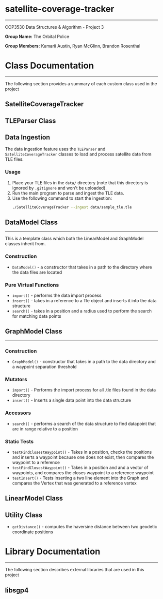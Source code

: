 # satellite-coverage-tracker
***
COP3530 Data Structures &amp; Algorithm - Project 3

**Group Name:** The Orbital Police

**Group Members:** Kamarii Austin, Ryan McGlinn, Brandon Rosenthal

# Class Documentation
***
The following section provides a summary of each custom class used in the project

## SatelliteCoverageTracker

## TLEParser Class

## Data Ingestion
The data ingestion feature uses the `TLEParser` and `SatelliteCoverageTracker` classes to load and process satellite data from TLE files.

### Usage
1. Place your TLE files in the `data/` directory (note that this directory is ignored by `.gitignore` and won't be uploaded).
2. Run the main program to parse and ingest the TLE data.
3. Use the following command to start the ingestion:
   ```bash
   ./SatelliteCoverageTracker --ingest data/sample_tle.tle


## DataModel Class
***
This is a template class which both the LinearModel and GraphModel classes inherit from.

### Construction
- `DataModel()` - a constructor that takes in a path to the directory where the data files are located

### Pure Virtual Functions
- `import()` - performs the data import process
- `insert()` - takes in a reference to a Tle object and inserts it into the data structure
- `search()` - takes in a position and a radius used to perform the search for matching data points

## GraphModel Class
***
### Construction
- `GraphModel()` - constructor that takes in a path to the data directory and a waypoint separation threshold

### Mutators
- `import()` - Performs the import process for all .tle files found in the data directory
- `insert()` - Inserts a single data point into the data structure

### Accessors
- `search()` - performs a search of the data structure to find datapoint that are in range relative to a position

### Static Tests
- `testFindClosestWaypoint()` - Takes in a position, checks the positions and inserts a waypoint because one does not exist, then compares the waypoint to a reference
- `testFindClosestWaypoint()` - Takes in a position and and a vector of waypoints, and compares the closes waypoint to a reference waypoint
- `testInsert()` - Tests inserting a two line element into the Graph and compares the Vertex that was generated to a reference vertex

## LinearModel Class

## Utility Class
- `getDistance()` - computes the haversine distance between two geodetic coordinate positions

# Library Documentation
***
The following section describes external libraries that are used in this project

## libsgp4

###
